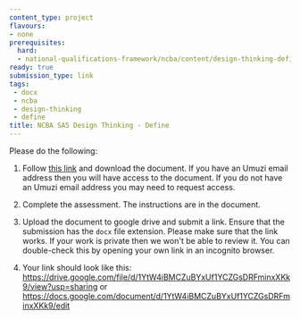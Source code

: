 ```yaml
---
content_type: project
flavours:
- none
prerequisites:
  hard:
  - national-qualifications-framework/ncba/content/design-thinking-define
ready: true
submission_type: link
tags: 
 - docx
 - ncba
 - design-thinking
 - define
title: NCBA SA5 Design Thinking - Define
---
```


Please do the following:

1. Follow [this link](https://docs.google.com/document/d/1C5VhK3ihYDPBu65CVyHnZFfng1lsir2N/edit?usp=share_link&ouid=106698657596806218419&rtpof=true&sd=true) and download the document. If you have an Umuzi email address then you will have access to the document. If you do not have an Umuzi email address you may need to request access.

2. Complete the assessment. The instructions are in the document. 
   
3. Upload the document to google drive and submit a link. Ensure that the submission has the `docx` file extension. Please make sure that the link works. If your work is private then we won't be able to review it. You can double-check this by opening your own link in an incognito browser.  

4. Your link should look like this:
https://drive.google.com/file/d/1YtW4iBMCZuBYxUf1YCZGsDRFminxXKk9/view?usp=sharing or https://docs.google.com/document/d/1YtW4iBMCZuBYxUf1YCZGsDRFminxXKk9/edit